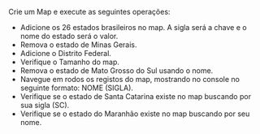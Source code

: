 Crie um Map e execute as seguintes operações:

* Adicione os 26 estados brasileiros no map. A sigla será a chave e o nome do estado será o valor.
* Remova o estado de Minas Gerais.
* Adicione o Distrito Federal.
* Verifique o Tamanho do map.
* Remova o estado de Mato Grosso do Sul usando o nome.
* Navegue em rodos os registos do map, mostrando no console no seguinte formato: NOME (SIGLA).
* Verifique se o estado de Santa Catarina existe no map buscando por sua sigla (SC).
* Verifique se o estado do Maranhão existe no map buscando por seu nome.